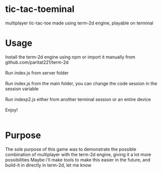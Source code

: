 # tic-tac-toeminal
multiplayer tic-tac-toe made using term-2d engine, playable on terminal

# Usage
Install the term-2d engine using npm or import it manually from github.com/paritat221/term-2d<br/><br/>
Run index.js from server folder<br/><br/>
Run index.js from the main folder, you can change the code session in the session variable<br/><br/>
Run indexp2.js either from another terminal session or an entire device<br/><br/>
Enjoy!<br/><br/>

# Purpose
The sole purpose of this game was to demonstrate the possible combination of multiplayer with the term-2d engine, giving it a lot more possibilities
Maybe i'll make tools to make this easier in the future, and build-it in directly in term-2d, let me know
